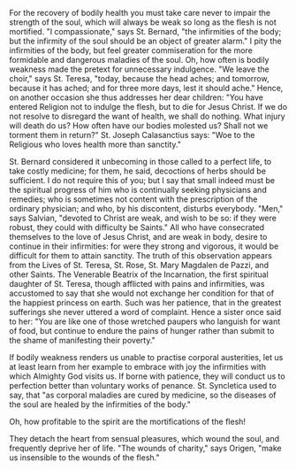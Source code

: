 
For the recovery of bodily health you must take care never to impair the strength of the soul, which will always be weak so long as the flesh is not mortified. \"I compassionate,\" says St. Bernard, \"the infirmities of the body; but the infirmity of the soul should be an object of greater alarm.\" I pity the infirmities of the body, but feel greater commiseration for the more formidable and dangerous maladies of the soul. Oh, how often is bodily weakness made the pretext for unnecessary indulgence. \"We leave the choir,\" says St. Teresa, \"today, because the head aches; and tomorrow, because it has ached; and for three more days, lest it should ache.\" Hence, on another occasion she thus addresses her dear children: \"You have entered Religion not to indulge the flesh, but to die for Jesus Christ. If we do not resolve to disregard the want of health, we shall do nothing. What injury will death do us? How often have our bodies molested us? Shall not we torment them in return?\" St. Joseph Calasanctius says: \"Woe to the Religious who loves health more than sanctity.\"

St. Bernard considered it unbecoming in those called to a perfect life, to take costly medicine; for them, he said, decoctions of herbs should be sufficient. I do not require this of you; but I say that small indeed must be the spiritual progress of him who is continually seeking physicians and remedies; who is sometimes not content with the prescription of the ordinary physician; and who, by his discontent, disturbs everybody. \"Men,\" says Salvian, \"devoted to Christ are weak, and wish to be so: if they were robust, they could with difficulty be Saints.\" All who have consecrated themselves to the love of Jesus Christ, and are weak in body, desire to continue in their infirmities: for were they strong and vigorous, it would be difficult for them to attain sanctity. The truth of this observation appears from the Lives of St. Teresa, St. Rose, St. Mary Magdalen de Pazzi, and other Saints. The Venerable Beatrix of the Incarnation, the first spiritual daughter of St. Teresa, though afflicted with pains and infirmities, was accustomed to say that she would not exchange her condition for that of the happiest princess on earth. Such was her patience, that in the greatest sufferings she never uttered a word of complaint. Hence a sister once said to her: \"You are like one of those wretched paupers who languish for want of food, but continue to endure the pains of hunger rather than submit to the shame of manifesting their poverty.\"

If bodily weakness renders us unable to practise corporal austerities, let us at least learn from her example to embrace with joy the infirmities with which Almighty God visits us. If borne with patience, they will conduct us to perfection better than voluntary works of penance. St. Syncletica used to say, that \"as corporal maladies are cured by medicine, so the diseases of the soul are healed by the infirmities of the body.\"

Oh, how profitable to the spirit are the mortifications of the flesh!

They detach the heart from sensual pleasures, which wound the soul, and frequently deprive her of life. \"The wounds of charity,\" says Origen, \"make us insensible to the wounds of the flesh.\"

